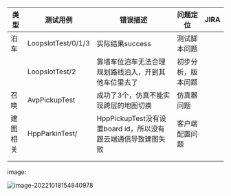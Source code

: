 | 类型     | 测试用例           | 错误描述                                                     | 问题定位           | JIRA |
| -------- | ------------------ | ------------------------------------------------------------ | ------------------ | ---- |
| 泊车     | LoopslotTest/0/1/3 | 实际结果success                                              | 测试脚本问题       |      |
|          | LoopslotTest/2     | 靠墙车位泊车无法合理规划路线泊入，开到其他车位里去了         | 初步分析，版本问题 |      |
| 召唤     | AvpPickupTest      | 成功了3个，仿真不能实现跨层的地图切换                        | 仿真器问题         |      |
| 建图相关 | HppParkinTest/     | HppPickupTest没有设置board id，所以没有跟云端通信导致建图失败 | 客户端配置问题     |      |
|          |                    |                                                              |                    |      |
|          |                    |                                                              |                    |      |

image:

![image-20221018154840978](/home/user/.config/Typora/typora-user-images/image-20221018154840978.png)
